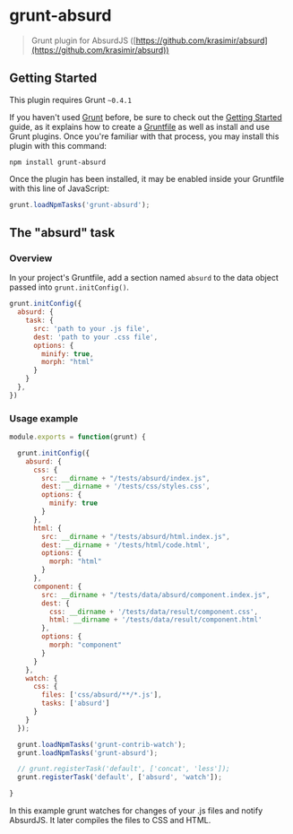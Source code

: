# grunt-absurd

> Grunt plugin for AbsurdJS ([https://github.com/krasimir/absurd](https://github.com/krasimir/absurd))

## Getting Started
This plugin requires Grunt `~0.4.1`

If you haven't used [Grunt](http://gruntjs.com/) before, be sure to check out the [Getting Started](http://gruntjs.com/getting-started) guide, as it explains how to create a [Gruntfile](http://gruntjs.com/sample-gruntfile) as well as install and use Grunt plugins. Once you're familiar with that process, you may install this plugin with this command:

```shell
npm install grunt-absurd
```

Once the plugin has been installed, it may be enabled inside your Gruntfile with this line of JavaScript:

```js
grunt.loadNpmTasks('grunt-absurd');
```

## The "absurd" task

### Overview
In your project's Gruntfile, add a section named `absurd` to the data object passed into `grunt.initConfig()`.

```js
grunt.initConfig({
  absurd: {
    task: {
      src: 'path to your .js file',
      dest: 'path to your .css file',
      options: {
        minify: true,
        morph: "html"
      }
    }
  },
})
```

### Usage example

```js
module.exports = function(grunt) {

  grunt.initConfig({
    absurd: {
      css: {
        src: __dirname + "/tests/absurd/index.js",
        dest: __dirname + '/tests/css/styles.css',
        options: {
          minify: true
        }
      },
      html: {
        src: __dirname + "/tests/absurd/html.index.js",
        dest: __dirname + '/tests/html/code.html',
        options: {
          morph: "html"
        }
      },
      component: {
        src: __dirname + "/tests/data/absurd/component.index.js",
        dest: {
          css: __dirname + '/tests/data/result/component.css',
          html: __dirname + '/tests/data/result/component.html'
        },
        options: {
          morph: "component"
        }
      }
    },
    watch: {
      css: {
        files: ['css/absurd/**/*.js'],
        tasks: ['absurd']
      }
    }
  });

  grunt.loadNpmTasks('grunt-contrib-watch');
  grunt.loadNpmTasks('grunt-absurd');

  // grunt.registerTask('default', ['concat', 'less']);
  grunt.registerTask('default', ['absurd', 'watch']);

}
```

In this example grunt watches for changes of your .js files and notify AbsurdJS. It later compiles the files to CSS and HTML.